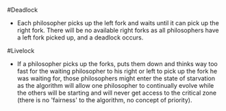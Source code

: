 #Deadlock

- Each philosopher picks up the left fork and waits until it can pick up the right fork. There will be no available right forks as all philosophers have a left fork picked up, and a deadlock occurs.

#Livelock

- If a philosopher picks up the forks, puts them down and thinks way too fast for the waiting philosopher to his right or left to pick up the fork he was waiting for, those philosophers might enter the state of starvation as the algorithm will allow one philosopher to continually evolve while the others will be starting and will never get access to the critical zone (there is no 'fairness' to the algorithm, no concept of priority).